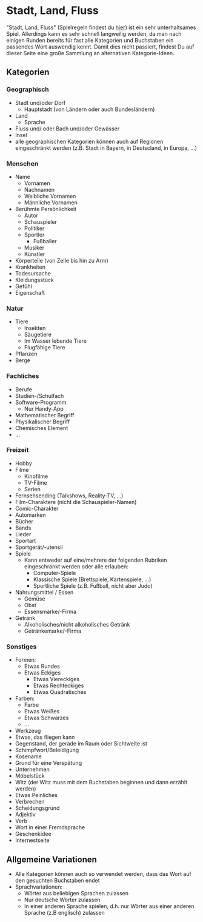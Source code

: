 # Stadt, Land, Fluss

"Stadt, Land, Fluss" (Spielregeln findest du [hier](../README.md#stadt-land-fluss)) ist ein sehr unterhaltsames Spiel. Allerdings kann es sehr schnell langweilig werden, da man nach einigen Runden bereits für fast alle Kategorien und Buchstaben ein passendes Wort auswendig kennt. Damit dies nicht passiert, findest Du auf dieser Seite eine große Sammlung an alternativen Kategorie-Ideen.

## Kategorien
### Geographisch
* Stadt und/oder Dorf
  * Hauptstadt (von Ländern oder auch Bundesländern)
* Land
  * Sprache
* Fluss und/ oder Bach und/oder Gewässer
* Insel
* alle geographischen Kategorien können auch auf Regionen eingeschränkt werden (z.B. Stadt in Bayern, in Deutscland, in Europa, ...)

### Menschen
* Name
  * Vornamen
  * Nachnamen
  * Weibliche Vornamen
  * Männliche Vornamen
* Berühmte Persönlichkeit
  * Autor
  * Schauspieler
  * Politiker
  * Sportler
    * Fußballer
  * Musiker
  * Künstler
* Körperteile (von Zelle bis hin zu Arm)
* Krankheiten
* Todesursache
* Kleidungsstück
* Gefühl
* Eigenschaft

### Natur
* Tiere
  * Insekten
  * Säugetiere
  * Im Wasser lebende Tiere
  * Flugfähige Tiere
* Pflanzen
* Berge

### Fachliches
* Berufe
* Studien-/Schulfach
* Software-Programm
  * Nur Handy-App
* Mathematischer Begriff
* Physikalischer Begriff
* Chemisches Element
* ...

### Freizeit
* Hobby
* Filme
  * Kinofilme
  * TV-Filme
  * Serien
* Fernsehsending (Talkshows, Reality-TV, ...)
* Film-Charaktere (nicht die Schauspieler-Namen)
* Comic-Charakter 
* Automarken
* Bücher
* Bands
* Lieder
* Sportart
* Sportgerät/-utensil
* Spiele
  * Kann entweder auf eine/mehrere der folgenden Rubriken eingeschränkt werden oder alle erlauben:
    * Computer-Spiele
    * Klassische Spiele (Brettspiele, Kartenspiele, ...)
    * Sportliche Spiele (z.B. Fußball, nicht aber Judo)
* Nahrungsmittel / Essen
  * Gemüse
  * Obst
  * Essensmarke/-Firma
* Getränk
  * Alkoholisches/nicht alkoholisches Getränk
  * Getränkemarke/-Firma

### Sonstiges
* Formen:
  * Etwas Rundes
  * Etwas Eckiges
    * Etwas Viereckiges
    * Etwas Rechteckiges
    * Etwas Quadratisches
* Farben:
  * Farbe
  * Etwas Weißes
  * Etwas Schwarzes
  * ...
* Werkzeug
* Etwas, das fliegen kann
* Gegenstand, der gerade im Raum oder Sichtweite ist
* Schimpfwort/Beleidigung
* Kosename
* Grund für eine Verspätung
* Unternehmen
* Möbelstück
* Witz (der Witz muss mit dem Buchstaben beginnen und dann erzählt werden)
* Etwas Peinliches
* Verbrechen
* Scheidungsgrund
* Adjektiv
* Verb
* Wort in einer Fremdsprache
* Geschenkidee
* Internestseite

## Allgemeine Variationen
* Alle Kategorien können auch so verwendet werden, dass das Wort auf den gesuchten Buchstaben endet
* Sprachvariationen:
  * Wörter aus beliebigen Sprachen zulassen
  * Nur deutsche Wörter zulassen
  * In einer anderen Sprache spielen, d.h. nur Wörter aus einer anderen Sprache (z.B englisch) zulassen
